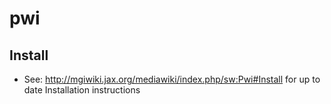 # pwi

## Install
* See: http://mgiwiki.jax.org/mediawiki/index.php/sw:Pwi#Install for up to date Installation instructions

